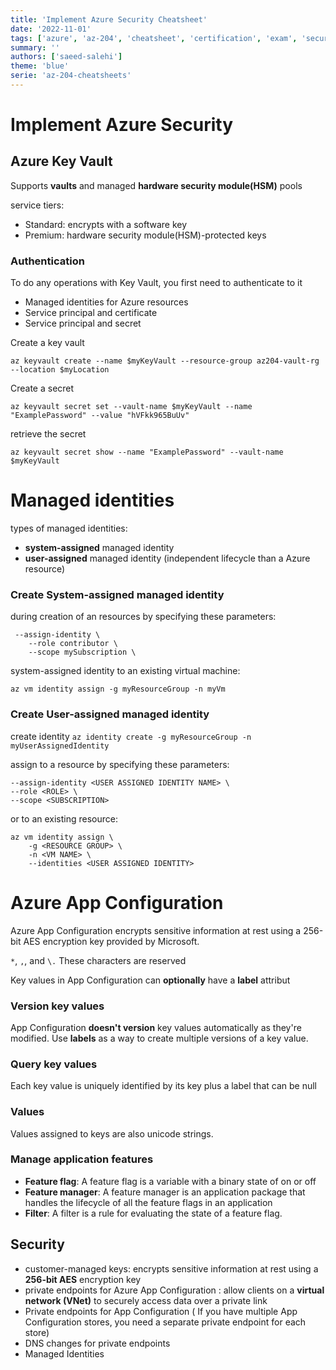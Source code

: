 ```yaml
---
title: 'Implement Azure Security Cheatsheet'
date: '2022-11-01'
tags: ['azure', 'az-204', 'cheatsheet', 'certification', 'exam', 'security']
summary: ''
authors: ['saeed-salehi']
theme: 'blue'
serie: 'az-204-cheatsheets'
---
```


# Implement Azure Security

## Azure Key Vault

Supports **vaults** and managed **hardware security module(HSM)** pools

service tiers:

- Standard: encrypts with a software key
- Premium: hardware security module(HSM)-protected keys

### Authentication

To do any operations with Key Vault, you first need to authenticate to it

- Managed identities for Azure resources
- Service principal and certificate
- Service principal and secret

Create a key vault

`az keyvault create --name $myKeyVault --resource-group az204-vault-rg --location $myLocation`

Create a secret

`az keyvault secret set --vault-name $myKeyVault --name "ExamplePassword" --value "hVFkk965BuUv"`

retrieve the secret

`az keyvault secret show --name "ExamplePassword" --vault-name $myKeyVault`

# Managed identities

types of managed identities:

- **system-assigned** managed identity
- **user-assigned** managed identity (independent lifecycle than a Azure resource)

### Create System-assigned managed identity

during creation of an resources by specifying these parameters:

```
 --assign-identity \
    --role contributor \
    --scope mySubscription \
```

system-assigned identity to an existing virtual machine:

`az vm identity assign -g myResourceGroup -n myVm`

### Create User-assigned managed identity

create identity
`az identity create -g myResourceGroup -n myUserAssignedIdentity`

assign to a resource by specifying these parameters:

```
--assign-identity <USER ASSIGNED IDENTITY NAME> \
--role <ROLE> \
--scope <SUBSCRIPTION>
```

or to an existing resource:

```
az vm identity assign \
    -g <RESOURCE GROUP> \
    -n <VM NAME> \
    --identities <USER ASSIGNED IDENTITY>
```

# Azure App Configuration

Azure App Configuration encrypts sensitive information at rest using a 256-bit AES encryption key provided by Microsoft.

`*`, `,`, and `\.` These characters are reserved

Key values in App Configuration can **optionally** have a **label** attribut

### Version key values

App Configuration **doesn't version** key values automatically as they're modified. Use **labels** as a way to create multiple versions of a key value.

### Query key values

Each key value is uniquely identified by its key plus a label that can be null

### Values

Values assigned to keys are also unicode strings.

### Manage application features

- **Feature flag**: A feature flag is a variable with a binary state of on or off
- **Feature manager**: A feature manager is an application package that handles the lifecycle of all the feature flags in an application
- **Filter**: A filter is a rule for evaluating the state of a feature flag.

## Security

- customer-managed keys: encrypts sensitive information at rest using a **256-bit AES** encryption key
- private endpoints for Azure App Configuration : allow clients on a **virtual network (VNet)** to securely access data over a private link
- Private endpoints for App Configuration ( If you have multiple App Configuration stores, you need a separate private endpoint for each store)
- DNS changes for private endpoints
- Managed Identities
